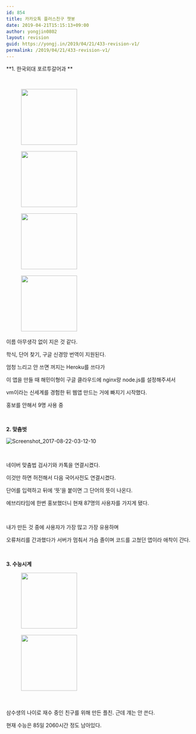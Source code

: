 ```yaml
---
id: 854
title: 카카오톡 플러스친구 챗봇
date: 2019-04-21T15:15:13+09:00
author: yongjin0802
layout: revision
guid: https://yongj.in/2019/04/21/433-revision-v1/
permalink: /2019/04/21/433-revision-v1/
---
```

**1. 한국외대 포르투갈어과 **

&nbsp;

<div id='gallery-15' class='gallery galleryid-854 gallery-columns-3 gallery-size-thumbnail'>
  <figure class='gallery-item'> 
  
  <div class='gallery-icon portrait'>
    <a href='https://yongj.in/screenshot_2017-08-22-02-14-44/'><img width="150" height="150" src="https://raw.githubusercontent.com/16Yongjin/16Yongjin.github.io/master/wp-content/uploads/2017/08/screenshot_2017-08-22-02-14-44-150x150.png" class="attachment-thumbnail size-thumbnail" alt="" srcset="https://raw.githubusercontent.com/16Yongjin/16Yongjin.github.io/master/wp-content/uploads/2017/08/screenshot_2017-08-22-02-14-44-150x150.png 150w, https://raw.githubusercontent.com/16Yongjin/16Yongjin.github.io/master/wp-content/uploads/2017/08/screenshot_2017-08-22-02-14-44-85x85.png 85w" sizes="(max-width: 150px) 100vw, 150px" /></a>
  </div></figure><figure class='gallery-item'> 
  
  <div class='gallery-icon portrait'>
    <a href='https://yongj.in/screenshot_2017-08-22-02-15-01/'><img width="150" height="150" src="https://raw.githubusercontent.com/16Yongjin/16Yongjin.github.io/master/wp-content/uploads/2017/08/screenshot_2017-08-22-02-15-01-150x150.png" class="attachment-thumbnail size-thumbnail" alt="" srcset="https://raw.githubusercontent.com/16Yongjin/16Yongjin.github.io/master/wp-content/uploads/2017/08/screenshot_2017-08-22-02-15-01-150x150.png 150w, https://raw.githubusercontent.com/16Yongjin/16Yongjin.github.io/master/wp-content/uploads/2017/08/screenshot_2017-08-22-02-15-01-85x85.png 85w" sizes="(max-width: 150px) 100vw, 150px" /></a>
  </div></figure><figure class='gallery-item'> 
  
  <div class='gallery-icon portrait'>
    <a href='https://yongj.in/screenshot_2017-08-22-02-15-24/'><img width="150" height="150" src="https://raw.githubusercontent.com/16Yongjin/16Yongjin.github.io/master/wp-content/uploads/2017/08/screenshot_2017-08-22-02-15-24-150x150.png" class="attachment-thumbnail size-thumbnail" alt="" srcset="https://raw.githubusercontent.com/16Yongjin/16Yongjin.github.io/master/wp-content/uploads/2017/08/screenshot_2017-08-22-02-15-24-150x150.png 150w, https://raw.githubusercontent.com/16Yongjin/16Yongjin.github.io/master/wp-content/uploads/2017/08/screenshot_2017-08-22-02-15-24-85x85.png 85w" sizes="(max-width: 150px) 100vw, 150px" /></a>
  </div></figure><figure class='gallery-item'> 
  
  <div class='gallery-icon portrait'>
    <a href='https://yongj.in/screenshot_2017-08-22-02-16-07/'><img width="150" height="150" src="https://raw.githubusercontent.com/16Yongjin/16Yongjin.github.io/master/wp-content/uploads/2017/08/screenshot_2017-08-22-02-16-07-150x150.png" class="attachment-thumbnail size-thumbnail" alt="" srcset="https://raw.githubusercontent.com/16Yongjin/16Yongjin.github.io/master/wp-content/uploads/2017/08/screenshot_2017-08-22-02-16-07-150x150.png 150w, https://raw.githubusercontent.com/16Yongjin/16Yongjin.github.io/master/wp-content/uploads/2017/08/screenshot_2017-08-22-02-16-07-85x85.png 85w" sizes="(max-width: 150px) 100vw, 150px" /></a>
  </div></figure>
</div>

이름 아무생각 없이 지은 것 같다.

학식, 단어 찾기, 구글 신경망 번역이 지원된다.

엄청 느리고 안 쓰면 꺼지는 Heroku를 쓰다가

이 앱을 만들 때 해민이형이 구글 클라우드에 nginx랑 node.js를 설정해주셔서

vm이라는 신세계를 경험한 뒤 웹앱 만드는 거에 빠지기 시작했다.

홍보를 안해서 9명 사용 중

&nbsp;

**2. 맞춤벗**

<img class="  wp-image-472 aligncenter" src="https://raw.githubusercontent.com/16Yongjin/16Yongjin.github.io/master/wp-content/uploads/2017/08/screenshot_2017-08-22-03-12-10.png" alt="Screenshot_2017-08-22-03-12-10" width="327" height="581" srcset="https://raw.githubusercontent.com/16Yongjin/16Yongjin.github.io/master/wp-content/uploads/2017/08/screenshot_2017-08-22-03-12-10.png 720w, https://raw.githubusercontent.com/16Yongjin/16Yongjin.github.io/master/wp-content/uploads/2017/08/screenshot_2017-08-22-03-12-10-169x300.png 169w, https://raw.githubusercontent.com/16Yongjin/16Yongjin.github.io/master/wp-content/uploads/2017/08/screenshot_2017-08-22-03-12-10-576x1024.png 576w" sizes="(max-width: 327px) 100vw, 327px" /> 

&nbsp;

네이버 맞춤법 검사기와 카톡을 연결시켰다.

이것만 하면 허전해서 다음 국어사전도 연결시켰다.

단어를 입력하고 뒤에 &#8216;뜻&#8217;을 붙이면 그 단어의 뜻이 나온다.

에브리타임에 한번 홍보했더니 현재 87명의 사용자를 가지게 됐다.

&nbsp;

내가 만든 것 중에 사용자가 가장 많고 가장 유용하며

오류처리를 간과했다가 서버가 멈춰서 가슴 졸이며 코드를 고쳤던 앱이라 애착이 간다.

&nbsp;

**3. 수능시계**

<div id='gallery-16' class='gallery galleryid-854 gallery-columns-3 gallery-size-thumbnail'>
  <figure class='gallery-item'> 
  
  <div class='gallery-icon portrait'>
    <a href='https://yongj.in/screenshot_2017-08-22-02-16-33/'><img width="150" height="150" src="https://raw.githubusercontent.com/16Yongjin/16Yongjin.github.io/master/wp-content/uploads/2017/08/screenshot_2017-08-22-02-16-33-150x150.png" class="attachment-thumbnail size-thumbnail" alt="" srcset="https://raw.githubusercontent.com/16Yongjin/16Yongjin.github.io/master/wp-content/uploads/2017/08/screenshot_2017-08-22-02-16-33-150x150.png 150w, https://raw.githubusercontent.com/16Yongjin/16Yongjin.github.io/master/wp-content/uploads/2017/08/screenshot_2017-08-22-02-16-33-85x85.png 85w" sizes="(max-width: 150px) 100vw, 150px" /></a>
  </div></figure><figure class='gallery-item'> 
  
  <div class='gallery-icon portrait'>
    <a href='https://yongj.in/screenshot_2017-08-22-02-16-43/'><img width="150" height="150" src="https://raw.githubusercontent.com/16Yongjin/16Yongjin.github.io/master/wp-content/uploads/2017/08/screenshot_2017-08-22-02-16-43-150x150.png" class="attachment-thumbnail size-thumbnail" alt="" srcset="https://raw.githubusercontent.com/16Yongjin/16Yongjin.github.io/master/wp-content/uploads/2017/08/screenshot_2017-08-22-02-16-43-150x150.png 150w, https://raw.githubusercontent.com/16Yongjin/16Yongjin.github.io/master/wp-content/uploads/2017/08/screenshot_2017-08-22-02-16-43-85x85.png 85w" sizes="(max-width: 150px) 100vw, 150px" /></a>
  </div></figure>
</div>

&nbsp;

삼수생의 나이로 재수 중인 친구를 위해 만든 플친. 근데 걔는 안 쓴다.

현재 수능은 85일 2060시간 정도 남아있다.

&nbsp;

&nbsp;

&nbsp;